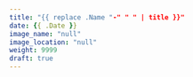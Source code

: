```yaml
---
title: "{{ replace .Name "-" " " | title }}"
date: {{ .Date }}
image_name: "null"
image_location: "null"
weight: 9999
draft: true
---
```

